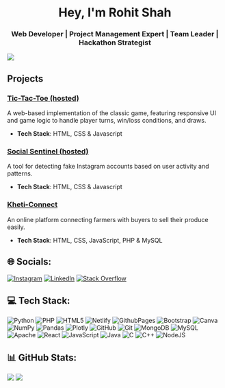 <h1 align="center">
    Hey, I'm Rohit Shah
</h1>
<h3 align="center">
    Web Developer | Project Management Expert | Team Leader | Hackathon Strategist
</h3>

[![](https://visitcount.itsvg.in/api?id=Rohit-TechLab&icon=0&color=0)](https://visitcount.itsvg.in)
## Projects

### [Tic-Tac-Toe (hosted)](https://rohit-techlab.github.io/Tic-Tac-Toe/)
A web-based implementation of the classic game, featuring responsive UI and game logic to handle player turns, win/loss conditions, and draws. 

- **Tech Stack**: HTML, CSS & Javascript

### [Social Sentinel (hosted)](https://ankit-codelab.github.io/Social-Sentinel/)
A tool for detecting fake Instagram accounts based on user activity and patterns.

- **Tech Stack**: HTML, CSS & Javascript

### [Kheti-Connect](https://github.com/rohitshah/Kheti-Connect)
An online platform connecting farmers with buyers to sell their produce easily.

- **Tech Stack**: HTML, CSS, JavaScript, PHP & MySQL

## 🌐 Socials:
[![Instagram](https://img.shields.io/badge/Instagram-%23E4405F.svg?logo=Instagram&logoColor=white)](https://instagram.com/strange._.op) [![LinkedIn](https://img.shields.io/badge/LinkedIn-%230077B5.svg?logo=linkedin&logoColor=white)](https://linkedin.com/in/rohitshah2005) [![Stack Overflow](https://img.shields.io/badge/-Stackoverflow-FE7A16?logo=stack-overflow&logoColor=white)](https://stackoverflow.com/users/25241584) 

## 💻 Tech Stack:
![Python](https://img.shields.io/badge/python-3670A0?style=for-the-badge&logo=python&logoColor=ffdd54) ![PHP](https://img.shields.io/badge/php-%23777BB4.svg?style=for-the-badge&logo=php&logoColor=white) ![HTML5](https://img.shields.io/badge/html5-%23E34F26.svg?style=for-the-badge&logo=html5&logoColor=white) ![Netlify](https://img.shields.io/badge/netlify-%23000000.svg?style=for-the-badge&logo=netlify&logoColor=#00C7B7) ![GithubPages](https://img.shields.io/badge/github%20pages-121013?style=for-the-badge&logo=github&logoColor=white) ![Bootstrap](https://img.shields.io/badge/bootstrap-%238511FA.svg?style=for-the-badge&logo=bootstrap&logoColor=white) ![Canva](https://img.shields.io/badge/Canva-%2300C4CC.svg?style=for-the-badge&logo=Canva&logoColor=white) ![NumPy](https://img.shields.io/badge/numpy-%23013243.svg?style=for-the-badge&logo=numpy&logoColor=white) ![Pandas](https://img.shields.io/badge/pandas-%23150458.svg?style=for-the-badge&logo=pandas&logoColor=white) ![Plotly](https://img.shields.io/badge/Plotly-%233F4F75.svg?style=for-the-badge&logo=plotly&logoColor=white) ![GitHub](https://img.shields.io/badge/github-%23121011.svg?style=for-the-badge&logo=github&logoColor=white) ![Git](https://img.shields.io/badge/git-%23F05033.svg?style=for-the-badge&logo=git&logoColor=white) ![MongoDB](https://img.shields.io/badge/MongoDB-%234ea94b.svg?style=for-the-badge&logo=mongodb&logoColor=white) ![MySQL](https://img.shields.io/badge/mysql-4479A1.svg?style=for-the-badge&logo=mysql&logoColor=white) ![Apache](https://img.shields.io/badge/apache-%23D42029.svg?style=for-the-badge&logo=apache&logoColor=white) ![React](https://img.shields.io/badge/react-%2320232a.svg?style=for-the-badge&logo=react&logoColor=%2361DAFB) ![JavaScript](https://img.shields.io/badge/javascript-%23323330.svg?style=for-the-badge&logo=javascript&logoColor=%23F7DF1E) ![Java](https://img.shields.io/badge/java-%23ED8B00.svg?style=for-the-badge&logo=openjdk&logoColor=white) ![C](https://img.shields.io/badge/c-%2300599C.svg?style=for-the-badge&logo=c&logoColor=white) ![C++](https://img.shields.io/badge/c++-%2300599C.svg?style=for-the-badge&logo=c%2B%2B&logoColor=white) ![NodeJS](https://img.shields.io/badge/node.js-6DA55F?style=for-the-badge&logo=node.js&logoColor=white)

## 📊 GitHub Stats:
![](https://github-readme-streak-stats.herokuapp.com/?user=Rohit-TechLab&theme=dark&hide_border=false)
![](https://github-readme-stats.vercel.app/api/top-langs/?username=Rohit-TechLab&theme=dark&hide_border=false&include_all_commits=false&count_private=false&layout=compact)

